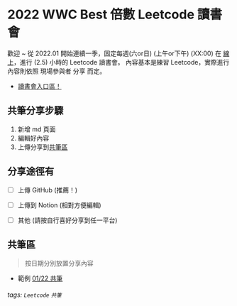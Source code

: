 2022 WWC Best 倍數 Leetcode 讀書會 
===

歡迎 ~ 
從 2022.01 開始連續一季，固定每週(六or日) (上午or下午) (XX:00) 在 [線上](www.kumospace.com/stdgrp?roomId=lvptyqsDDvl1yLYLqCQM)，進行 (2.5) 小時的 Leetcode 讀書會。
內容基本是練習 Leetcode，實際進行內容則依照 現場參與者 分享 而定。

- [讀書會入口區！](https://stdgrp.notion.site/Best-Leetcode-880ab03fe0a04446a3cb2355c7d96388)

共筆分享步驟
---
1. 新增 md 頁面
2. 編輯好內容
3. 上傳分享到[共筆區](https://stdgrp.notion.site/8b22a170b6884bbe8c32bb8c0298c16d)

分享途徑有
---
- [ ] 上傳 GitHub (推薦！)
- [ ] 上傳到 Notion (相對方便編輯)
- [ ] 其他 (請按自行喜好分享到任一平台)


共筆區
---
> 按日期分別放置分享內容
- 範例 [01/22 共筆](https://determined-infinity-600.notion.site/40855ab72c744b98837f54183fbb31b1)


###### tags: `Leetcode` `共筆`
